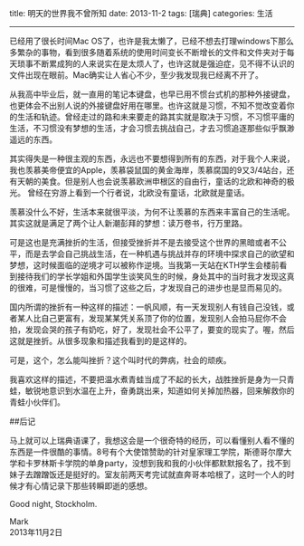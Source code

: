 title: 明天的世界我不曾所知
date: 2013-11-2
tags: [瑞典]
categories: 生活

---


已经用了很长时间Mac OS了，也许是我太懒了，已经不想去打理windows下那么多繁杂的事物，看到很多随着系统的使用时间变长不断增长的文件和文件夹对于每天琐事不断累成狗的人来说实在是太烦人了，也许这就是强迫症，见不得不认识的文件出现在眼前。Mac确实让人省心不少，至少我发现我已经离不开了。

从我高中毕业后，就一直用的笔记本键盘，也早已用不惯台式机的那种外接键盘，也更体会不出别人说的外接键盘好用在哪里。也许这就是习惯，不知不觉改变着你的生活和轨迹。曾经走过的路和未来要走的路其实就是取决于习惯，不习惯平庸的生活，不习惯没有梦想的生活，才会习惯去挑战自己，才去习惯追逐那些似乎飘渺遥远的东西。

其实得失是一种很主观的东西，永远也不要想得到所有的东西，对于我个人来说，我也羡慕美帝便宜的Apple，羡慕袋鼠国的黄金海岸，羡慕腐国的9又3/4站台，还有天朝的美食。但是别人也会说羡慕欧洲申根区的自由行，童话的北欧和神奇的极光。 曾经在穷游上看到一个行者说，北欧没有童话，北欧就是童话。

羡慕没什么不好，生活本来就很平淡，为何不让羡慕的东西来丰富自己的生活呢。其实这就是满足了两个让人新潮彭拜的梦想：读万卷书，行万里路。

可是这也是充满挫折的生活，但接受挫折并不是去接受这个世界的黑暗或者不公平，而是去学会自己挑战生活，在一种机遇与挑战并存的环境中探求自己的欲望和梦想，这时候面临的逆境才可以被称作逆境。当我第一天站在KTH学生会楼前看到接待我们的学长学姐和外国学生谈笑风生的时候，身处其中的当时我才发现这真的很难，可是慢慢的，当习惯了这些之后，才发现自己的进步也是显而易见的。

国内所谓的挫折有一种这样的描述：一帆风顺，有一天发现别人有钱自己没钱，或者某人比自己更富有，发现某某凭关系顶了你的位置，发现别人会拍马屁你不会拍，发现会哭的孩子有奶吃，好了，发现社会不公平了，要变的现实了。喔，然后这就是挫折。从很多现象和描述我看到的是这样的。

可是，这个，怎么能叫挫折？这个叫时代的弊病，社会的顽疾。

我喜欢这样的描述，不要把温水煮青蛙当成了不起的长大，战胜挫折是身为一只青蛙，敏锐地意识到水温在上升，奋勇跳出来，知道如何关掉加热器，回来解救你的青蛙小伙伴们。


##后记

马上就可以上瑞典语课了，我想这会是一个很奇特的经历，可以看懂别人看不懂的东西是一件很酷的事情。8号有个大使馆赞助的针对皇家理工学院，斯德哥尔摩大学和卡罗林斯卡学院的单身party，没想到我和我的小伙伴都默默报名了，找不到妹子去蹭蹭饭还是挺好的。室友前两天考完试就直奔哥本哈根了，这时一个人的时候才有心情记录下那些转瞬即逝的感想。

Good night, Stockholm.



Mark  
2013年11月2日